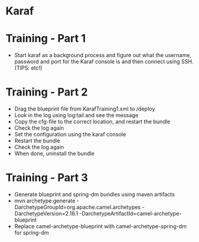Karaf
=====

# Training - Part 1

* Start karaf as a background process and figure out what the username, password and port for the Karaf console is and then connect using SSH. (TIPS: etc!)

# Training - Part 2

* Drag the blueprint file from KarafTraining1.xml to <smx>/deploy
* Look in the log using log:tail and see the message
* Copy the cfg-file to the correct location, and restart the bundle
* Check the log again
* Set the configuration using the karaf console
* Restart the bundle
* Check the log again
* When done, uninstall the bundle

# Training - Part 3

* Generate blueprint and spring-dm bundles using maven artifacts
* mvn archetype:generate -DarchetypeGroupId=org.apache.camel.archetypes -DarchetypeVersion=2.16.1  -DarchetypeArtifactId=camel-archetype-blueprint
* Replace camel-archetype-blueprint with camel-archetype-spring-dm for spring-dm
